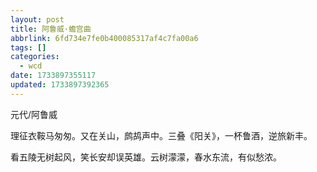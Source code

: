 ```yaml
---
layout: post
title: 阿鲁威·蟾宫曲
abbrlink: 6fd734e7fe0b400085317af4c7fa00a6
tags: []
categories:
  - wcd
date: 1733897355117
updated: 1733897392365
---
```


元代/阿鲁威

理征衣鞍马匆匆。又在关山，鹧鸪声中。三叠《阳关》，一杯鲁酒，逆旅新丰。

看五陵无树起风，笑长安却误英雄。云树濛濛，春水东流，有似愁浓。
